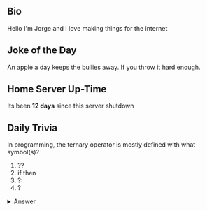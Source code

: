 ## Bio

Hello I'm Jorge and I love making things for the internet

## Joke of the Day

An apple a day keeps the bullies away. If you throw it hard enough.

## Home Server Up-Time

Its been **12 days** since this server shutdown


## Daily Trivia

In programming, the ternary operator is mostly defined with what symbol(s)?
 1. ??
 2. if then
 3. ?:
 4. ?

<details>
  <summary>Answer</summary>
  ?:
</details>
